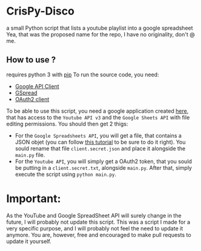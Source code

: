 # CrisPy-Disco
a small Python script that lists a youtube playlist into a google spreadsheet
Yea, that was the proposed name for the repo, I have no originality, don't @ me.

## How to use ?
requires python 3 with [pip](https://pypi.org/project/pip/)
To run the source code, you need:
*  [Google API Client](https://github.com/googleapis/google-api-python-client)
*  [GSpread](https://gspread.readthedocs.io/en/latest/)
*  [OAuth2 client](https://pypi.org/project/oauth2client/)

To be able to use this script, you need a google application created [here](https://console.developers.google.com/apis), that has access to the `Youtube API v3` and the `Google Sheets API` with file editing permissions. You should then get 2 thigs:
*  For the `Google Spreadsheets API`, you will get a file, that contains a JSON objet (you can follow [this tutorial](https://www.twilio.com/blog/2017/02/an-easy-way-to-read-and-write-to-a-google-spreadsheet-in-python.html) to be sure to do it right). You sould rename that file `client.secret.json` and place it alongside the `main.py` file.
*  For the `Youtube API`, you will simply get a OAuth2 token, that you sould be putting in a `client.secret.txt`, alongside `main.py`.
After that, simply execute the script using `python main.py`.

# Important:
As the YouTube and Google SpreadSheet API will surely change in the future, I will probably not update this script. This was a script I made for a very specific purpose, and I will probably not feel the need to update it anymore. You are, however, free and encouraged to make pull requests to update it yourself.
